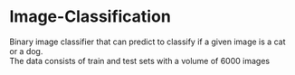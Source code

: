 # Image-Classification
Binary image classifier that can predict to classify if a given image is a cat or a dog.  
The data consists of train and test sets with a volume of 6000 images
